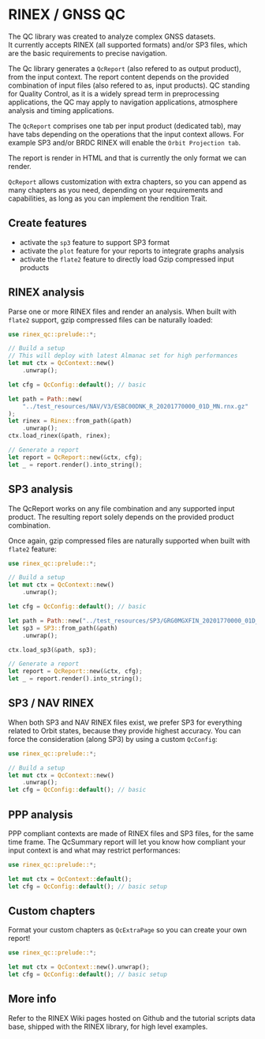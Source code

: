 RINEX / GNSS QC
===============

The QC library was created to analyze complex GNSS datasets.  
It currently accepts RINEX (all supported formats) and/or SP3 files, which are the
basic requirements to precise navigation.

The Qc library generates a `QcReport` (also refered to as output product), from the input context.
The report content depends on the provided combination of input files (also refered
to as, input products). 
QC standing for Quality Control, as it is a widely spread term in preprocessing
applications, the QC may apply to navigation applications, atmosphere analysis
and timing applications.

The `QcReport` comprises one tab per input product (dedicated tab),
may have tabs depending on the operations that the input context allows.
For example SP3 and/or BRDC RINEX will enable the `Orbit Projection tab`.

The report is render in HTML and that is currently the only format we can render.

`QcReport` allows customization with extra chapters, so you can append
as many chapters as you need, depending on your requirements and capabilities,
as long as you can implement the rendition Trait.

## Create features

- activate the `sp3` feature to support SP3 format
- activate the `plot` feature for your reports to integrate graphs analysis
- activate the `flate2` feature to directly load Gzip compressed input products

## RINEX analysis

Parse one or more RINEX files and render an analysis.
When built with `flate2` support, gzip compressed files can be naturally loaded:

```rust
use rinex_qc::prelude::*;

// Build a setup
// This will deploy with latest Almanac set for high performances
let mut ctx = QcContext::new()
    .unwrap();

let cfg = QcConfig::default(); // basic

let path = Path::new(
    "../test_resources/NAV/V3/ESBC00DNK_R_20201770000_01D_MN.rnx.gz"
);
let rinex = Rinex::from_path(&path)
    .unwrap();
ctx.load_rinex(&path, rinex);

// Generate a report
let report = QcReport::new(&ctx, cfg);
let _ = report.render().into_string();
```

## SP3 analysis

The QcReport works on any file combination and any supported input product.
The resulting report solely depends on the provided product combination.

Once again, gzip compressed files are naturally supported when built with `flate2` feature:

```rust
use rinex_qc::prelude::*;

// Build a setup
let mut ctx = QcContext::new()
    .unwrap();

let cfg = QcConfig::default(); // basic

let path = Path::new("../test_resources/SP3/GRG0MGXFIN_20201770000_01D_15M_ORB.SP3.gz");
let sp3 = SP3::from_path(&path)
    .unwrap();

ctx.load_sp3(&path, sp3);

// Generate a report
let report = QcReport::new(&ctx, cfg);
let _ = report.render().into_string();
```

## SP3 / NAV RINEX

When both SP3 and NAV RINEX files exist, we prefer SP3 for everything related
to Orbit states, because they provide highest accuracy. You can
force the consideration (along SP3) by using a custom `QcConfig`:

```rust
use rinex_qc::prelude::*;

// Build a setup
let mut ctx = QcContext::new()
    .unwrap();
let cfg = QcConfig::default(); // basic
```

## PPP analysis

PPP compliant contexts are made of RINEX files and SP3 files, for the same time frame.
The QcSummary report will let you know how compliant your input context is
and what may restrict performances:

```rust
use rinex_qc::prelude::*;

let mut ctx = QcContext::default();
let cfg = QcConfig::default(); // basic setup
```

## Custom chapters

Format your custom chapters as `QcExtraPage` so you can create your own report!

```rust
use rinex_qc::prelude::*;

let mut ctx = QcContext::new().unwrap();
let cfg = QcConfig::default(); // basic setup
```

## More info

Refer to the RINEX Wiki pages hosted on Github and the tutorial scripts data base, shipped
with the RINEX library, for high level examples.
